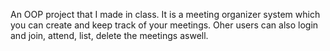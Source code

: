 An OOP project that I made in class. It is a meeting organizer system which you can create and keep track of your meetings. Oher users can also login and join, attend, list, delete the meetings aswell.
